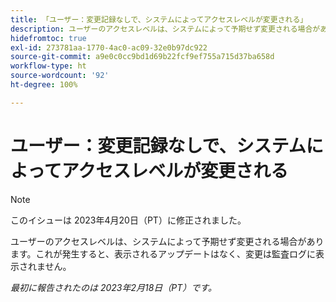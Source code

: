 ```yaml
---
title: 「ユーザー：変更記録なしで、システムによってアクセスレベルが変更される」
description: ユーザーのアクセスレベルは、システムによって予期せず変更される場合があります。これが発生すると、表示されるアップデートはなく、変更は監査ログに表示されません。
hidefromtoc: true
exl-id: 273781aa-1770-4ac0-ac09-32e0b97dc922
source-git-commit: a9e0c0cc9bd1d69b22fcf9ef755a715d37ba658d
workflow-type: ht
source-wordcount: '92'
ht-degree: 100%

---
```


# ユーザー：変更記録なしで、システムによってアクセスレベルが変更される

>[!NOTE]
>
>このイシューは 2023年4月20日（PT）に修正されました。

ユーザーのアクセスレベルは、システムによって予期せず変更される場合があります。これが発生すると、表示されるアップデートはなく、変更は監査ログに表示されません。

_最初に報告されたのは 2023年2月18日（PT）です。_
